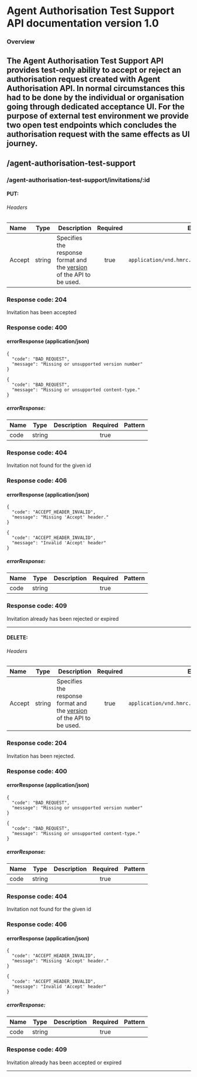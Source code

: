 # Agent Authorisation Test Support API documentation version 1.0

### Overview
The Agent Authorisation Test Support API provides test-only ability to accept or reject an authorisation request created with Agent Authorisation API. 
In normal circumstances this had to be done by the individual or organisation going through dedicated acceptance UI. 
For the purpose of external test environment we provide two open test endpoints which concludes the authorisation request with the same effects as UI journey.
---

## /agent-authorisation-test-support

### /agent-authorisation-test-support/invitations/:id

#### **PUT**:

###### Headers

| Name | Type | Description | Required | Examples |
|:-----|:----:|:------------|:--------:|---------:|
| Accept | string | Specifies the response format and the [version](/api-documentation/docs/reference-guide#versioning) of the API to be used. | true | ``` application/vnd.hmrc.1.0+json ```  |

### Response code: 204
Invitation has been accepted

### Response code: 400

#### errorResponse (application/json) 

```
{
  "code": "BAD_REQUEST",
  "message": "Missing or unsupported version number"
}
```
```
{
  "code": "BAD_REQUEST",
  "message": "Missing or unsupported content-type."
}
```

##### *errorResponse*:
| Name | Type | Description | Required | Pattern |
|:-----|:----:|:------------|:--------:|--------:|
| code |  string |  | true |  |

### Response code: 404
Invitation not found for the given id

### Response code: 406

#### errorResponse (application/json) 

```
{
  "code": "ACCEPT_HEADER_INVALID",
  "message": "Missing 'Accept' header."
}
```
```
{
  "code": "ACCEPT_HEADER_INVALID",
  "message": "Invalid 'Accept' header"
}
```

##### *errorResponse*:
| Name | Type | Description | Required | Pattern |
|:-----|:----:|:------------|:--------:|--------:|
| code |  string |  | true |  |

### Response code: 409
Invitation already has been rejected or expired

---
#### **DELETE**:

###### Headers

| Name | Type | Description | Required | Examples |
|:-----|:----:|:------------|:--------:|---------:|
| Accept | string | Specifies the response format and the [version](/api-documentation/docs/reference-guide#versioning) of the API to be used. | true | ``` application/vnd.hmrc.1.0+json ```  |

### Response code: 204
Invitation has been rejected.

### Response code: 400

#### errorResponse (application/json) 

```
{
  "code": "BAD_REQUEST",
  "message": "Missing or unsupported version number"
}
```
```
{
  "code": "BAD_REQUEST",
  "message": "Missing or unsupported content-type."
}
```

##### *errorResponse*:
| Name | Type | Description | Required | Pattern |
|:-----|:----:|:------------|:--------:|--------:|
| code |  string |  | true |  |

### Response code: 404
Invitation not found for the given id

### Response code: 406

#### errorResponse (application/json) 

```
{
  "code": "ACCEPT_HEADER_INVALID",
  "message": "Missing 'Accept' header."
}
```
```
{
  "code": "ACCEPT_HEADER_INVALID",
  "message": "Invalid 'Accept' header"
}
```

##### *errorResponse*:
| Name | Type | Description | Required | Pattern |
|:-----|:----:|:------------|:--------:|--------:|
| code |  string |  | true |  |

### Response code: 409
Invitation already has been accepted or expired

---

